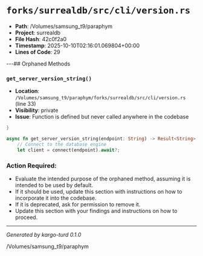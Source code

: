 # `forks/surrealdb/src/cli/version.rs`

- **Path**: /Volumes/samsung_t9/paraphym
- **Project**: surrealdb
- **File Hash**: 42c0f2a0  
- **Timestamp**: 2025-10-10T02:16:01.069804+00:00  
- **Lines of Code**: 29

---## Orphaned Methods


### `get_server_version_string()`

- **Location**: `/Volumes/samsung_t9/paraphym/forks/surrealdb/src/cli/version.rs` (line 33)
- **Visibility**: private
- **Issue**: Function is defined but never called anywhere in the codebase

```rust
}

async fn get_server_version_string(endpoint: String) -> Result<String> {
	// Connect to the database engine
	let client = connect(endpoint).await?;
```

### Action Required:

- Evaluate the intended purpose of the orphaned method, assuming it is intended to be used by default.
- If it should be used, update this section with instructions on how to incorporate it into the codebase.
- If it is deprecated, ask for permission to remove it.
- Update this section with your findings and instructions on how to proceed.

---

*Generated by kargo-turd 0.1.0*

/Volumes/samsung_t9/paraphym